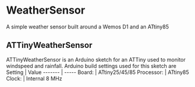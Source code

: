 # WeatherSensor
A simple weather sensor built around a Wemos D1 and an ATtiny85

## ATTinyWeatherSensor
ATTinyWeatherSensor is an Arduino sketch for an ATTiny used to monitor windspeed and rainfall.
Arduino build settings used for this sketch are
Setting | Value
------- | -----
Board: | ATtiny25/45/85
Processor: | ATtiny85
Clock: | Internal 8 MHz
